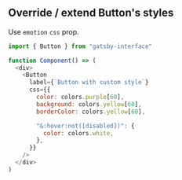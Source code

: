 ## Override / extend Button's styles

Use `emotion` `css` prop.

```javascript
import { Button } from "gatsby-interface"

function Component() => (
  <div>
    <Button
      label={`Button with custom style`}
      css={{
        color: colors.purple[60],
        background: colors.yellow[60],
        borderColor: colors.yellow[60],

        "&:hover:not([disabled])": {
          color: colors.white,
        },
      }}
    />
  </div>
)
```
